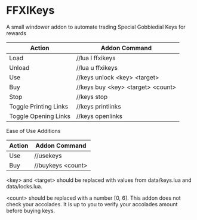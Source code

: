 # FFXIKeys
A small windower addon to automate trading Special Gobbiedial Keys for rewards

Action                | Addon Command
--------------------- | -----------------------------
Load                  | //lua l ffxikeys
Unload                | //lua u ffxikeys
Use                   | //keys unlock \<key\> \<target\>
Buy                   | //keys buy \<key\> \<target\> \<count\>
Stop                  | //keys stop
Toggle Printing Links | //keys printlinks
Toggle Opening Links  | //keys openlinks

Ease of Use Additions

Action                | Addon Command
--------------------- | -----------------------------
Use                   | //usekeys
Buy                   | //buykeys \<count\>

\<key\> and \<target\> should be replaced with values from data/keys.lua and data/locks.lua.

\<count\> should be replaced with a number [0, 6].  This addon does not check your accolades.  It is up to you to verify your accolades amount before buying keys.
